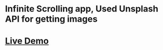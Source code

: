 # Infinite Scrolling app, Used Unsplash API for getting images

# [Live Demo](https://ddepu11.github.io/infinite-scrolling-react/)
